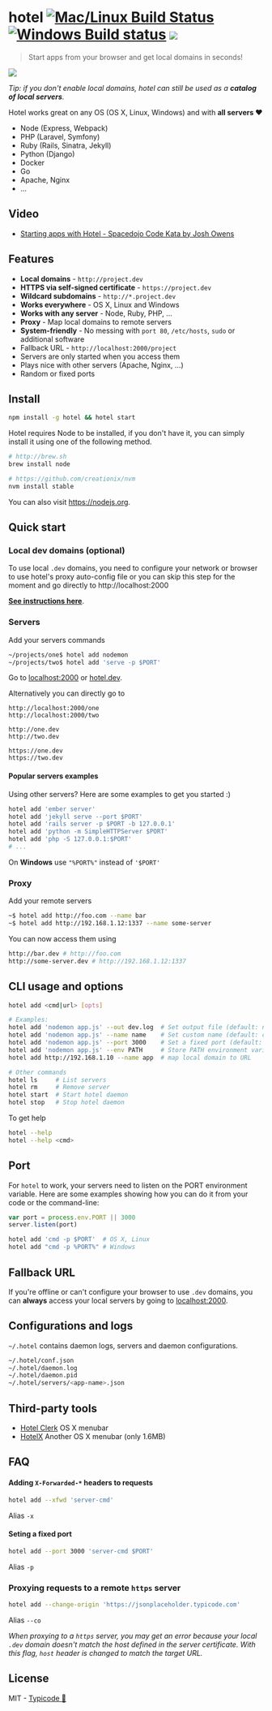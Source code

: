 # hotel [![Mac/Linux Build Status](https://img.shields.io/travis/typicode/hotel/master.svg?label=Mac%20OSX%20%26%20Linux)](https://travis-ci.org/typicode/hotel) [![Windows Build status](https://img.shields.io/appveyor/ci/typicode/hotel/master.svg?label=Windows)](https://ci.appveyor.com/project/typicode/hotel/branch/master) [![](https://badge.fury.io/js/hotel.svg)](https://www.npmjs.com/package/hotel)

> Start apps from your browser and get local domains in seconds!

![](http://i.imgur.com/DrLjbIi.gif)

_Tip: if you don't enable local domains, hotel can still be used as a **catalog of local servers**._

Hotel works great on any OS (OS X, Linux, Windows) and with __all servers :heart:__
* Node (Express, Webpack)
* PHP (Laravel, Symfony)
* Ruby (Rails, Sinatra, Jekyll)
* Python (Django)
* Docker
* Go
* Apache, Nginx
* ...

## Video

* [Starting apps with Hotel - Spacedojo Code Kata by Josh Owens](https://www.youtube.com/watch?v=BHW4tzctQ0k)

## Features

* __Local domains__ - `http://project.dev`
* __HTTPS via self-signed certificate__ - `https://project.dev`
* __Wildcard subdomains__ - `http://*.project.dev`
* __Works everywhere__ - OS X, Linux and Windows
* __Works with any server__ - Node, Ruby, PHP, ...
* __Proxy__ - Map local domains to remote servers
* __System-friendly__ - No messing with `port 80`, `/etc/hosts`, `sudo` or additional software
* Fallback URL - `http://localhost:2000/project`
* Servers are only started when you access them
* Plays nice with other servers (Apache, Nginx, ...)
* Random or fixed ports

## Install

```bash
npm install -g hotel && hotel start
```

Hotel requires Node to be installed, if you don't have it, you can simply install it using one of the following method.

```sh
# http://brew.sh
brew install node

# https://github.com/creationix/nvm
nvm install stable
```

You can also visit https://nodejs.org.

## Quick start

### Local dev domains (optional)

To use local `.dev` domains, you need to configure your network or browser to use hotel's proxy auto-config file or you can skip this step for the moment and go directly to http://localhost:2000

[__See instructions here__](https://github.com/typicode/hotel/blob/master/docs/README.md).

### Servers

Add your servers commands

```bash
~/projects/one$ hotel add nodemon
~/projects/two$ hotel add 'serve -p $PORT'
```

Go to [localhost:2000](http://localhost:2000) or [hotel.dev](http://hotel.dev).

Alternatively you can directly go to

```
http://localhost:2000/one
http://localhost:2000/two
```

```
http://one.dev
http://two.dev
```

```
https://one.dev
https://two.dev
```

#### Popular servers examples

Using other servers? Here are some examples to get you started :)

```bash
hotel add 'ember server'
hotel add 'jekyll serve --port $PORT'
hotel add 'rails server -p $PORT -b 127.0.0.1'
hotel add 'python -m SimpleHTTPServer $PORT'
hotel add 'php -S 127.0.0.1:$PORT'
# ...
```

On __Windows__ use `"%PORT%"` instead of `'$PORT'`

### Proxy

Add your remote servers

```bash
~$ hotel add http://foo.com --name bar
~$ hotel add http://192.168.1.12:1337 --name some-server
```

You can now access them using

```bash
http://bar.dev # http://foo.com
http://some-server.dev # http://192.168.1.12:1337
```

## CLI usage and options

```bash
hotel add <cmd|url> [opts]

# Examples:
hotel add 'nodemon app.js' --out dev.log  # Set output file (default: none)
hotel add 'nodemon app.js' --name name    # Set custom name (default: current dir name)
hotel add 'nodemon app.js' --port 3000    # Set a fixed port (default: random port)
hotel add 'nodemon app.js' --env PATH     # Store PATH environment variable in server config
hotel add http://192.168.1.10 --name app  # map local domain to URL

# Other commands
hotel ls     # List servers
hotel rm     # Remove server
hotel start  # Start hotel daemon
hotel stop   # Stop hotel daemon
```

To get help

```bash
hotel --help
hotel --help <cmd>
```

## Port

For `hotel` to work, your servers need to listen on the PORT environment variable.
Here are some examples showing how you can do it from your code or the command-line:

```js
var port = process.env.PORT || 3000
server.listen(port)
```

```bash
hotel add 'cmd -p $PORT'  # OS X, Linux
hotel add "cmd -p %PORT%" # Windows
```

## Fallback URL

If you're offline or can't configure your browser to use `.dev` domains, you can __always__ access your local servers by going to [localhost:2000](http://localhost:2000).

## Configurations and logs

`~/.hotel` contains daemon logs, servers and daemon configurations.

```bash
~/.hotel/conf.json
~/.hotel/daemon.log
~/.hotel/daemon.pid
~/.hotel/servers/<app-name>.json
```

## Third-party tools

* [Hotel Clerk](https://github.com/therealklanni/hotel-clerk) OS X menubar
* [HotelX](https://github.com/djyde/HotelX) Another OS X menubar (only 1.6MB)

## FAQ

#### Adding `X-Forwarded-*` headers to requests

```sh
hotel add --xfwd 'server-cmd'
```

Alias `-x`

#### Seting a fixed port

```sh
hotel add --port 3000 'server-cmd $PORT' 
```

Alias `-p`

### Proxying requests to a remote `https` server

```sh
hotel add --change-origin 'https://jsonplaceholder.typicode.com'
```

Alias `--co`

_When proxying to a `https` server, you may get an error because your local `.dev` domain doesn't match the host defined in the server certificate. With this flag, `host` header is changed to match the target URL._

## License

MIT - [Typicode :cactus:](https://github.com/typicode)
